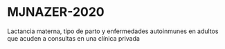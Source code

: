 # MJNAZER-2020
Lactancia materna, tipo de parto y enfermedades autoinmunes en adultos que acuden a consultas en una clínica privada
